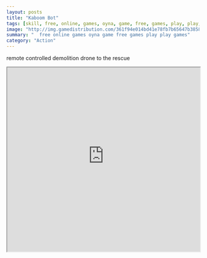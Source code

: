 ```yaml
---
layout: posts
title: "Kaboom Bot"
tags: [skill, free, online, games, oyna, game, free, games, play, play, games]
image: "http://img.gamedistribution.com/361f94e014bd41e78fb7b65647b38582.jpg"
summary: "  free online games oyna game free games play play games"
category: "Action"
---
```


remote controlled demolition drone to the rescue

<iframe width="100%" height="480px;" src="http://flash.gamedistribution.com?game=361f94e014bd41e78fb7b65647b38582"></iframe>